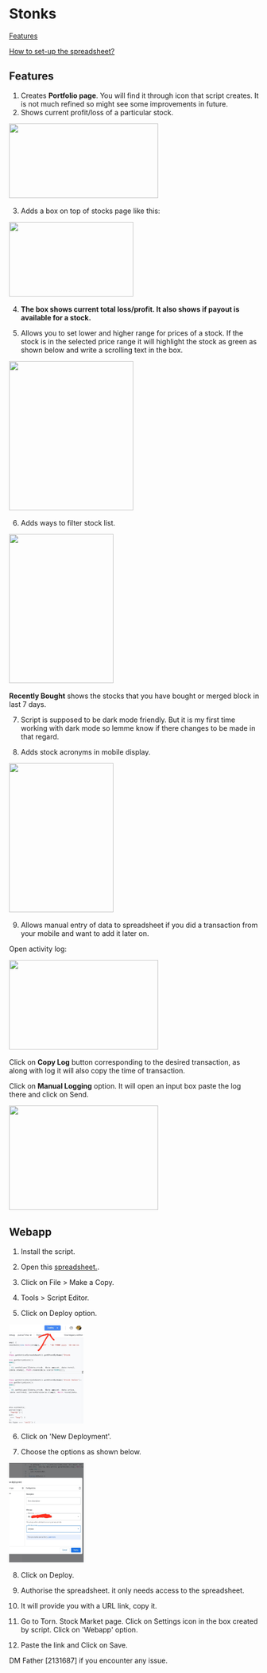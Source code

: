 # Stonks
[Features](#features)

[How to set-up the spreadsheet?](#webapp)

## Features
1) Creates  **Portfolio page**. You will find it through icon that script creates. It is not much refined so might see some improvements in future.
2) Shows current profit/loss of a particular stock.

<img src="https://cdn.discordapp.com/attachments/559880321693384715/835319916423807027/Screenshot_20210424-063300_Kiwi_Browser.jpg" height="150px" width="300px">

3) Adds a box on top of stocks page like this:

<img src="https://cdn.discordapp.com/attachments/559880321693384715/834012957515710474/Screenshot_20210420-155652_VNC_Viewer.jpg" height="150px" width="250px">

4) **The box shows current total loss/profit. It also shows if payout is available for a stock.**

5) Allows you to set lower and higher range for prices of a stock. If the stock is in the selected price range it will highlight the stock as green as shown below and write a scrolling text in the box.

<img src="https://cdn.discordapp.com/attachments/559880321693384715/835168664403181568/Screenshot_20210423-203141_Kiwi_Browser.jpg" height="300px" width="250px">

6) Adds ways to filter stock list.

<img src="https://cdn.discordapp.com/attachments/523727793402413056/838024867982344192/Screenshot_20210501-174049_Kiwi_Browser.jpg" height="300px" width="210px">

**Recently Bought** shows the stocks that you have bought or merged block in last 7 days.

7) Script is supposed to be dark mode friendly. But it is my first time working with dark mode so lemme know if there changes to be made in that regard.

8) Adds stock acronyms in mobile display.

<img src="https://i.gyazo.com/34c0fb5fbfaba1d0c01c662e043838f8.jpg" height="300px" width="210px">

9) Allows manual entry of data to spreadsheet if you did a transaction from your mobile and want to add it later on.

Open activity log:

<img src="https://cdn.discordapp.com/attachments/523727793402413056/838025957482561598/Screenshot_20210501-174543_Kiwi_Browser.jpg" height="180px" width="300px">

Click on **Copy Log** button corresponding to the desired transaction, as along with log it will also copy the time of transaction.

Click on **Manual Logging** option. It will open an input box paste the log there and click on Send. 

<img src="https://cdn.discordapp.com/attachments/523727793402413056/838026711912022016/Screenshot_20210501-174816_Kiwi_Browser.jpg" height="210px" width="300px">

## Webapp
1) Install the script.

2) Open this [spreadsheet.](https://docs.google.com/spreadsheets/d/1Dcoxt7AW3VMKec8Wmwc3DdFEOf7BGEj8z50JxoKNM54/edit?usp=drivesdk).

3) Click on File > Make a Copy.

4) Tools > Script Editor.

5) Click on Deploy option.

<img src="https://raw.githubusercontent.com/sid-the-sloth1/torn-qol-scripts/main/img/68747470733a2f2f63646e2e646973636f72646170702e636f6d2f6174746163686d656e74732f3535393838303534353335383833...3363136393130373538393832343536322f53637265656e73686f745f32303231303432362d3134343130305f4b6977695f42726f777365722e6a7067.jpeg" height="200px" width="150px"/>

6) Click on 'New Deployment'.

7) Choose the options as shown below.

<img src="https://raw.githubusercontent.com/sid-the-sloth1/torn-qol-scripts/main/img/Screenshot_20210426-144151_Kiwi_Browser.jpg" height="200px" width="150px"/>


8) Click on Deploy. 

9) Authorise the spreadsheet. it only needs access to the spreadsheet.

10) It will provide you with a URL link, copy it.

11) Go to Torn. Stock Market page. Click on Settings icon in the box created by script. Click on 'Webapp' option.

12) Paste the link and Click on Save.

DM Father [2131687] if you encounter any issue.

